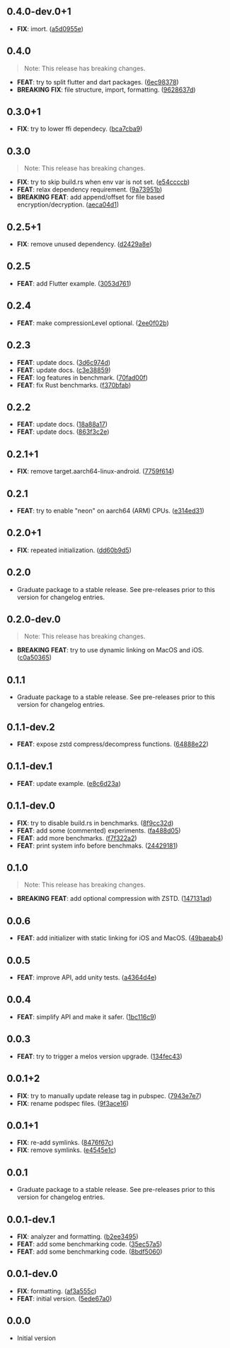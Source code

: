 ## 0.4.0-dev.0+1

 - **FIX**: imort. ([a5d0955e](https://github.com/brookman/rusty_chacha/commit/a5d0955e735c8be4be986ab1fa47b36588406e00))

## 0.4.0

> Note: This release has breaking changes.

 - **FEAT**: try to split flutter and dart packages. ([6ec98378](https://github.com/brookman/rusty_chacha/commit/6ec98378f202ec0f9dffd56e2a19307acec309f1))
 - **BREAKING** **FIX**: file structure, import, formatting. ([9628637d](https://github.com/brookman/rusty_chacha/commit/9628637d9bdfc94e8e19e7cd8b324f2c71e12ba5))

## 0.3.0+1

 - **FIX**: try to lower ffi dependecy. ([bca7cba9](https://github.com/brookman/rusty_chacha/commit/bca7cba9456736027533e358679e9fcfbbec2acd))

## 0.3.0

> Note: This release has breaking changes.

 - **FIX**: try to skip build.rs when env var is not set. ([e54ccccb](https://github.com/brookman/rusty_chacha/commit/e54ccccb54251e02d1653c9360d08ce86c4b16ae))
 - **FEAT**: relax dependency requirement. ([9a73951b](https://github.com/brookman/rusty_chacha/commit/9a73951b91bdbaeb86c95a3f9abfd094fbe6c018))
 - **BREAKING** **FEAT**: add append/offset for file based encryption/decryption. ([aeca04d1](https://github.com/brookman/rusty_chacha/commit/aeca04d1a816ed32012e55367047773ce67e5c05))

## 0.2.5+1

 - **FIX**: remove unused dependency. ([d2429a8e](https://github.com/brookman/rusty_chacha/commit/d2429a8eb5d7a9dcdc7a5c8aecf4fd9a11fafb25))

## 0.2.5

 - **FEAT**: add Flutter example. ([3053d761](https://github.com/brookman/rusty_chacha/commit/3053d761280be1a50fa30453427e54da7ece5880))

## 0.2.4

 - **FEAT**: make compressionLevel optional. ([2ee0f02b](https://github.com/brookman/rusty_chacha/commit/2ee0f02b2b13151dd71b4d83f7277711e23eff01))

## 0.2.3

 - **FEAT**: update docs. ([3d6c974d](https://github.com/brookman/rusty_chacha/commit/3d6c974d3ae9c7b217db16810776b4c01a6e8128))
 - **FEAT**: update docs. ([c3e38859](https://github.com/brookman/rusty_chacha/commit/c3e38859b09b9edc13465706dd50100f73fb464c))
 - **FEAT**: log features in benchmark. ([70fad00f](https://github.com/brookman/rusty_chacha/commit/70fad00fd37a5511b2683d7d2d57facb83019978))
 - **FEAT**: fix Rust benchmarks. ([f370bfab](https://github.com/brookman/rusty_chacha/commit/f370bfabc4109e2139220583b2828472c4789c8a))

## 0.2.2

 - **FEAT**: update docs. ([18a88a17](https://github.com/brookman/rusty_chacha/commit/18a88a1788e99828df8e88aa8248bcf5dfffb6ff))
 - **FEAT**: update docs. ([863f3c2e](https://github.com/brookman/rusty_chacha/commit/863f3c2e22f37cf9448061a1fdd9e7e595fc8863))

## 0.2.1+1

 - **FIX**: remove target.aarch64-linux-android. ([7759f614](https://github.com/brookman/rusty_chacha/commit/7759f6149f96c0456d1fe404359426d04f31e9cc))

## 0.2.1

 - **FEAT**: try to enable "neon" on aarch64 (ARM) CPUs. ([e314ed31](https://github.com/brookman/rusty_chacha/commit/e314ed31e876c42db9fec2ee73cf60217013b078))

## 0.2.0+1

 - **FIX**: repeated initialization. ([dd60b9d5](https://github.com/brookman/rusty_chacha/commit/dd60b9d5e4559f24bf5286f93cb24f9a292c3b85))

## 0.2.0

 - Graduate package to a stable release. See pre-releases prior to this version for changelog entries.

## 0.2.0-dev.0

> Note: This release has breaking changes.

 - **BREAKING** **FEAT**: try to use dynamic linking on MacOS and iOS. ([c0a50365](https://github.com/brookman/rusty_chacha/commit/c0a50365fc8d28d5e471b0f5f633b19820ff4968))

## 0.1.1

 - Graduate package to a stable release. See pre-releases prior to this version for changelog entries.

## 0.1.1-dev.2

 - **FEAT**: expose zstd compress/decompress functions. ([64888e22](https://github.com/brookman/rusty_chacha/commit/64888e22664eba9b8eac705f9789ca1daba28029))

## 0.1.1-dev.1

 - **FEAT**: update example. ([e8c6d23a](https://github.com/brookman/rusty_chacha/commit/e8c6d23aa3e308dc85e0c21ff5db80b641d4db8d))

## 0.1.1-dev.0

 - **FIX**: try to disable build.rs in benchmarks. ([8f9cc32d](https://github.com/brookman/rusty_chacha/commit/8f9cc32d5ea7ccefc2cc20a4583a308ce1dfc77b))
 - **FEAT**: add some (commented) experiments. ([fa488d05](https://github.com/brookman/rusty_chacha/commit/fa488d059d3e74baea8dbbfa6b8ff3bc5be02d67))
 - **FEAT**: add more benchmarks. ([f7f322a2](https://github.com/brookman/rusty_chacha/commit/f7f322a2e5ae1cf72177defd79625d8967c7c35f))
 - **FEAT**: print system info before benchmaks. ([24429181](https://github.com/brookman/rusty_chacha/commit/24429181c1e439445e0d11570aec1d84ae68e9b2))

## 0.1.0

> Note: This release has breaking changes.

 - **BREAKING** **FEAT**: add optional compression with ZSTD. ([147131ad](https://github.com/brookman/rusty_chacha/commit/147131adf74ffbc6e7b4f769ad27a6bf1646bd2e))

## 0.0.6

 - **FEAT**: add initializer with static linking for iOS and MacOS. ([49baeab4](https://github.com/brookman/rusty_chacha/commit/49baeab454f7ebe4d5813b1776b1ceb51258bd85))

## 0.0.5

 - **FEAT**: improve API, add unity tests. ([a4364d4e](https://github.com/brookman/rusty_chacha/commit/a4364d4e8c2335d58c4ff5775da1755db15f4258))

## 0.0.4

 - **FEAT**: simplify API and make it safer. ([1bc116c9](https://github.com/brookman/rusty_chacha/commit/1bc116c9a006d18277e368b1a6b5bc17c6d34774))

## 0.0.3

 - **FEAT**: try to trigger a melos version upgrade. ([134fec43](https://github.com/brookman/rusty_chacha/commit/134fec432a081f639bd10cfea3fb8f59732b7f2f))

## 0.0.1+2

 - **FIX**: try to manually update release tag in pubspec. ([7943e7e7](https://github.com/brookman/rusty_chacha/commit/7943e7e7dc9c287deff4d02d33a1d8c5f6c76dad))
 - **FIX**: rename podspec files. ([9f3ace16](https://github.com/brookman/rusty_chacha/commit/9f3ace16f3ee2dcfc130cd09dba7522896bf8219))

## 0.0.1+1

 - **FIX**: re-add symlinks. ([8476f67c](https://github.com/brookman/rusty_chacha/commit/8476f67cf1e96ab6c460a029a69be4e12c4b1c48))
 - **FIX**: remove symlinks. ([e4545e1c](https://github.com/brookman/rusty_chacha/commit/e4545e1cf6f43b4ba7399ffdf567af15bdacdc7e))

## 0.0.1

 - Graduate package to a stable release. See pre-releases prior to this version for changelog entries.

## 0.0.1-dev.1

 - **FIX**: analyzer and formatting. ([b2ee3495](https://github.com/brookman/rusty_chacha/commit/b2ee3495d9a50e827d13be5ceb6e098efcf2f44b))
 - **FEAT**: add some benchmarking code. ([35ec57a5](https://github.com/brookman/rusty_chacha/commit/35ec57a56918a2973031204d623b6ebd11aa02f8))
 - **FEAT**: add some benchmarking code. ([8bdf5060](https://github.com/brookman/rusty_chacha/commit/8bdf5060d2cb1a3f3aef660d7fbc53afc8f6de95))

## 0.0.1-dev.0

 - **FIX**: formatting. ([af3a555c](https://github.com/brookman/rusty_chacha/commit/af3a555c8e6bc14087926abd6bb8befc123680cb))
 - **FEAT**: initial version. ([5ede67a0](https://github.com/brookman/rusty_chacha/commit/5ede67a0712375a9055ce034ca7a8f0bee1fc25e))

## 0.0.0

 - Initial version

